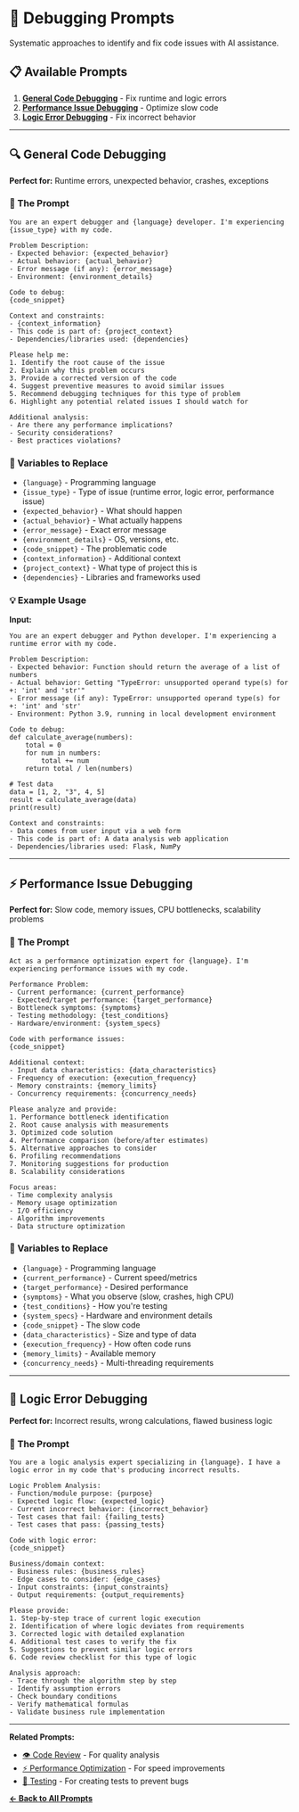 # 🐛 Debugging Prompts

Systematic approaches to identify and fix code issues with AI assistance.

## 📋 Available Prompts

1. [**General Code Debugging**](#general-code-debugging) - Fix runtime and logic errors
2. [**Performance Issue Debugging**](#performance-debugging) - Optimize slow code
3. [**Logic Error Debugging**](#logic-error-debugging) - Fix incorrect behavior

---

## 🔍 General Code Debugging

**Perfect for:** Runtime errors, unexpected behavior, crashes, exceptions

### 🎯 The Prompt

```
You are an expert debugger and {language} developer. I'm experiencing {issue_type} with my code.

Problem Description:
- Expected behavior: {expected_behavior}
- Actual behavior: {actual_behavior}
- Error message (if any): {error_message}
- Environment: {environment_details}

Code to debug:
{code_snippet}

Context and constraints:
- {context_information}
- This code is part of: {project_context}
- Dependencies/libraries used: {dependencies}

Please help me:
1. Identify the root cause of the issue
2. Explain why this problem occurs
3. Provide a corrected version of the code
4. Suggest preventive measures to avoid similar issues
5. Recommend debugging techniques for this type of problem
6. Highlight any potential related issues I should watch for

Additional analysis:
- Are there any performance implications?
- Security considerations?
- Best practices violations?
```

### 🔧 Variables to Replace

- `{language}` - Programming language
- `{issue_type}` - Type of issue (runtime error, logic error, performance issue)
- `{expected_behavior}` - What should happen
- `{actual_behavior}` - What actually happens
- `{error_message}` - Exact error message
- `{environment_details}` - OS, versions, etc.
- `{code_snippet}` - The problematic code
- `{context_information}` - Additional context
- `{project_context}` - What type of project this is
- `{dependencies}` - Libraries and frameworks used

### 💡 Example Usage

**Input:**
```
You are an expert debugger and Python developer. I'm experiencing a runtime error with my code.

Problem Description:
- Expected behavior: Function should return the average of a list of numbers
- Actual behavior: Getting "TypeError: unsupported operand type(s) for +: 'int' and 'str'"
- Error message (if any): TypeError: unsupported operand type(s) for +: 'int' and 'str'
- Environment: Python 3.9, running in local development environment

Code to debug:
def calculate_average(numbers):
    total = 0
    for num in numbers:
        total += num
    return total / len(numbers)

# Test data
data = [1, 2, "3", 4, 5]
result = calculate_average(data)
print(result)

Context and constraints:
- Data comes from user input via a web form
- This code is part of: A data analysis web application
- Dependencies/libraries used: Flask, NumPy
```

---

## ⚡ Performance Issue Debugging

**Perfect for:** Slow code, memory issues, CPU bottlenecks, scalability problems

### 🎯 The Prompt

```
Act as a performance optimization expert for {language}. I'm experiencing performance issues with my code.

Performance Problem:
- Current performance: {current_performance}
- Expected/target performance: {target_performance}
- Bottleneck symptoms: {symptoms}
- Testing methodology: {test_conditions}
- Hardware/environment: {system_specs}

Code with performance issues:
{code_snippet}

Additional context:
- Input data characteristics: {data_characteristics}
- Frequency of execution: {execution_frequency}
- Memory constraints: {memory_limits}
- Concurrency requirements: {concurrency_needs}

Please analyze and provide:
1. Performance bottleneck identification
2. Root cause analysis with measurements
3. Optimized code solution
4. Performance comparison (before/after estimates)
5. Alternative approaches to consider
6. Profiling recommendations
7. Monitoring suggestions for production
8. Scalability considerations

Focus areas:
- Time complexity analysis
- Memory usage optimization
- I/O efficiency
- Algorithm improvements
- Data structure optimization
```

### 🔧 Variables to Replace

- `{language}` - Programming language
- `{current_performance}` - Current speed/metrics
- `{target_performance}` - Desired performance
- `{symptoms}` - What you observe (slow, crashes, high CPU)
- `{test_conditions}` - How you're testing
- `{system_specs}` - Hardware and environment details
- `{code_snippet}` - The slow code
- `{data_characteristics}` - Size and type of data
- `{execution_frequency}` - How often code runs
- `{memory_limits}` - Available memory
- `{concurrency_needs}` - Multi-threading requirements

---

## 🧠 Logic Error Debugging

**Perfect for:** Incorrect results, wrong calculations, flawed business logic

### 🎯 The Prompt

```
You are a logic analysis expert specializing in {language}. I have a logic error in my code that's producing incorrect results.

Logic Problem Analysis:
- Function/module purpose: {purpose}
- Expected logic flow: {expected_logic}
- Current incorrect behavior: {incorrect_behavior}
- Test cases that fail: {failing_tests}
- Test cases that pass: {passing_tests}

Code with logic error:
{code_snippet}

Business/domain context:
- Business rules: {business_rules}
- Edge cases to consider: {edge_cases}
- Input constraints: {input_constraints}
- Output requirements: {output_requirements}

Please provide:
1. Step-by-step trace of current logic execution
2. Identification of where logic deviates from requirements
3. Corrected logic with detailed explanation
4. Additional test cases to verify the fix
5. Suggestions to prevent similar logic errors
6. Code review checklist for this type of logic

Analysis approach:
- Trace through the algorithm step by step
- Identify assumption errors
- Check boundary conditions
- Verify mathematical formulas
- Validate business rule implementation
```

---

**Related Prompts:**
- [👁️ Code Review](./code-review.md) - For quality analysis
- [⚡ Performance Optimization](./performance.md) - For speed improvements
- [🧪 Testing](./testing.md) - For creating tests to prevent bugs

**[← Back to All Prompts](../PROMPTS_INDEX.md)**
